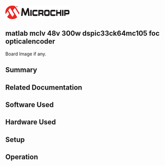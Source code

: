 ![image](images/microchip.jpg) 

## matlab mclv 48v 300w dspic33ck64mc105 foc opticalencoder

Board Image if any.

## Summary


## Related Documentation


## Software Used 


## Hardware Used


## Setup


## Operation



